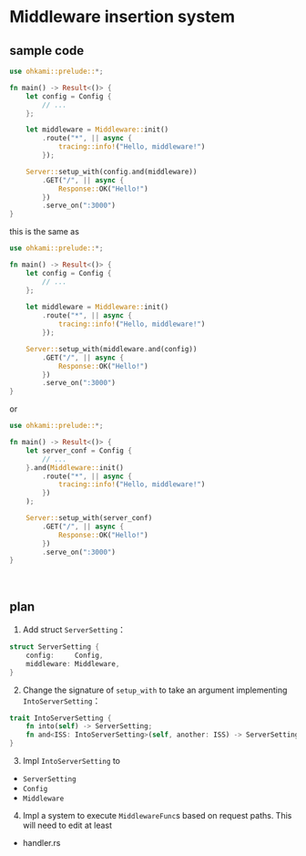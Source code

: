 # Middleware insertion system

## sample code

```rust
use ohkami::prelude::*;

fn main() -> Result<()> {
    let config = Config {
        // ...
    };

    let middleware = Middleware::init()
        .route("*", || async {
            tracing::info!("Hello, middleware!")
        });

    Server::setup_with(config.and(middleware))
        .GET("/", || async {
            Response::OK("Hello!")
        })
        .serve_on(":3000")
}
```

this is the same as

```rust
use ohkami::prelude::*;

fn main() -> Result<()> {
    let config = Config {
        // ...
    };
    
    let middleware = Middleware::init()
        .route("*", || async {
            tracing::info!("Hello, middleware!")
        });

    Server::setup_with(middleware.and(config))
        .GET("/", || async {
            Response::OK("Hello!")
        })
        .serve_on(":3000")
}
```

or 

```rust
use ohkami::prelude::*;

fn main() -> Result<()> {
    let server_conf = Config {
        // ...
    }.and(Middleware::init()
        .route("*", || async {
            tracing::info!("Hello, middleware!")
        })
    );

    Server::setup_with(server_conf)
        .GET("/", || async {
            Response::OK("Hello!")
        })
        .serve_on(":3000")
}
```

<br/>

## plan
1. Add struct `ServerSetting`：
```rust
struct ServerSetting {
    config:     Config,
    middleware: Middleware,
}
```
2. Change the signature of `setup_with` to take an argument implementing `IntoServerSetting`：
```rust
trait IntoServerSetting {
    fn into(self) -> ServerSetting;
    fn and<ISS: IntoServerSetting>(self, another: ISS) -> ServerSetting;
}
```
3. Impl `IntoServerSetting` to
- `ServerSetting`
- `Config`
- `Middleware`

4. Impl a system to execute `MiddlewareFunc`s based on request paths. This will need to edit at least
- handler.rs